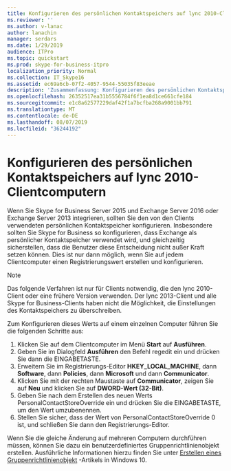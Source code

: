```yaml
---
title: Konfigurieren des persönlichen Kontaktspeichers auf lync 2010-Clientcomputern
ms.reviewer: ''
ms.author: v-lanac
author: lanachin
manager: serdars
ms.date: 1/29/2019
audience: ITPro
ms.topic: quickstart
ms.prod: skype-for-business-itpro
localization_priority: Normal
ms.collection: IT_Skype16
ms.assetid: ec69a6cb-07f2-4057-9544-55035f83eeae
description: 'Zusammenfassung: Konfigurieren des persönlichen Kontaktspeichers, der von Legacyclients verwendet wird.'
ms.openlocfilehash: 26352517ea31b5556784f6f1ea8d1ce661cfe184
ms.sourcegitcommit: e1c8a62577229daf42f1a7bcfba268a9001bb791
ms.translationtype: MT
ms.contentlocale: de-DE
ms.lasthandoff: 08/07/2019
ms.locfileid: "36244192"
---
```

# <a name="configure-the-personal-contacts-store-on-lync-2010-client-computers"></a>Konfigurieren des persönlichen Kontaktspeichers auf lync 2010-Clientcomputern
  
Wenn Sie Skype for Business Server 2015 und Exchange Server 2016 oder Exchange Server 2013 integrieren, sollten Sie den von den Clients verwendeten persönlichen Kontaktspeicher konfigurieren. Insbesondere sollten Sie Skype for Business so konfigurieren, dass Exchange als persönlicher Kontaktspeicher verwendet wird, und gleichzeitig sicherstellen, dass die Benutzer diese Entscheidung nicht außer Kraft setzen können. Dies ist nur dann möglich, wenn Sie auf jedem Clientcomputer einen Registrierungswert erstellen und konfigurieren.
  
> [!NOTE]
> Das folgende Verfahren ist nur für Clients notwendig, die den lync 2010-Client oder eine frühere Version verwenden. Der lync 2013-Client und alle Skype for Business-Clients haben nicht die Möglichkeit, die Einstellungen des Kontaktspeichers zu überschreiben.
  
Zum Konfigurieren dieses Werts auf einem einzelnen Computer führen Sie die folgenden Schritte aus:
  
1. Klicken Sie auf dem Clientcomputer im Menü **Start** auf **Ausführen**.
2. Geben Sie im Dialogfeld **Ausführen** den Befehl regedit ein und drücken Sie dann die EINGABETASTE.
3. Erweitern Sie im Registrierungs-Editor **HKEY_LOCAL_MACHINE**, dann **Software**, dann **Policies**, dann **Microsoft** und dann **Communicator**.
4. Klicken Sie mit der rechten Maustaste auf **Communicator**, zeigen Sie auf **Neu** und klicken Sie auf **DWORD-Wert (32-Bit)**.
5. Geben Sie nach dem Erstellen des neuen Werts PersonalContactStoreOverride ein und drücken Sie die EINGABETASTE, um den Wert umzubenennen.
6. Stellen Sie sicher, dass der Wert von PersonalContactStoreOverride 0 ist, und schließen Sie dann den Registrierungs-Editor.

Wenn Sie die gleiche Änderung auf mehreren Computern durchführen müssen, können Sie dazu ein benutzerdefiniertes Gruppenrichtlinienobjekt erstellen. Ausführliche Informationen hierzu finden Sie unter [Erstellen eines Gruppenrichtlinienobjekt](https://docs.microsoft.com/windows/security/threat-protection/windows-firewall/create-a-group-policy-object) -Artikels in Windows 10.
  
